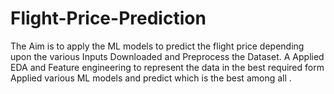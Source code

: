 # Flight-Price-Prediction
The Aim is to apply the ML models to predict the flight price depending upon the various Inputs
Downloaded and Preprocess the Dataset. A
Applied EDA and Feature engineering to represent the data in the best required form
Applied various ML models and predict which is the best among all .
